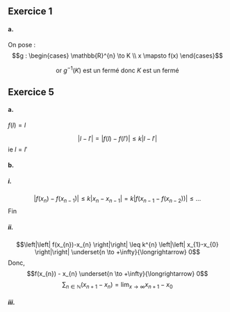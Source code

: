 ## Exercice 1
#### a.
On pose : 
$$g : \begin{cases}
\mathbb{R}^{n} \to K \\
x \mapsto f(x)
\end{cases}$$

$$\text{ or }g^{-1}(K) \text{ est un fermé donc }K \text{ est un fermé} $$

## Exercice 5
#### a. 
$f(l) = l$

$$\left| l-l'\right|=\left| f(l)-f(l')\right| \leq k \left| l-l'\right|$$
ie $l=l'$

#### b.
##### i.
$$\left| f(x_{n}) - f(x_{n-1})\right| \leq k \left| x_{n}-x_{n-1}\right| = k \left| f(x_{n-1} - f(x_{n-2}))\right| \leq \dots$$
Fin

##### ii.
$$\left|\left| f(x_{n})-x_{n} \right|\right| \leq k^{n} \left|\left| x_{1}-x_{0} \right|\right|  \underset{n \to +\infty}{\longrightarrow} 0$$
Donc, 
$$f(x_{n}) - x_{n} \underset{n \to +\infty}{\longrightarrow} 0$$
$$\sum_{n \in \mathbb{N}} (x_{n+1}-x_{n}) = \lim_{ x \to \infty } x_{n+1} - x_{0}$$


##### iii.
